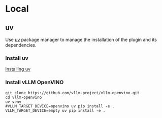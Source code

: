 # Local

## uv

Use [uv](https://docs.astral.sh/uv/) package manager to manage the
installation of the plugin and its dependencies.

### Install uv

[Installing uv](https://docs.astral.sh/uv/getting-started/installation/)

### Install vLLM OpenVINO

```
git clone https://github.com/vllm-project/vllm-openvino.git
cd vllm-openvino
uv venv
#VLLM_TARGET_DEVICE=openvino uv pip install -e .
VLLM_TARGET_DEVICE=empty uv pip install -e .
```